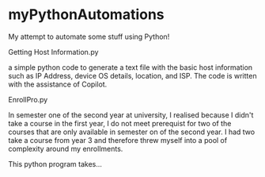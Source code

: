 # myPythonAutomations
My attempt to automate some stuff using Python!


Getting Host Information.py

a simple python code to generate a text file with the basic host information such as IP Address, device OS details, location, and ISP. The code is written with the assistance of Copilot.


EnrollPro.py

In semester one of the second year at university, I realised because I didn't take a course in the first year, I do not meet prerequist for two of the courses that are only available in semester on of the second year. I had two take a course from year 3 and therefore threw myself into a pool of complexity around my enrollments.

This python program takes...